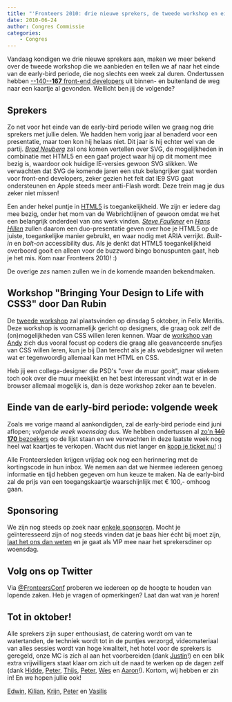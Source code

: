 ```yaml
---
title: "'Fronteers 2010: drie nieuwe sprekers, de tweede workshop en einde early-bird'"
date: 2010-06-24
author: Congres Commissie
categories:
    - Congres
---
```


Vandaag kondigen we drie nieuwe sprekers aan, maken we meer bekend over de tweede workshop die we aanbieden en tellen we af naar het einde van de early-bird periode, die nog slechts een week zal duren. Ondertussen hebben [--140--**167** front-end developers](/congres/2010/attendees) uit binnen- en buitenland de weg naar een kaartje al gevonden. Wellicht ben jij de volgende?

## Sprekers

Zo net voor het einde van de early-bird periode willen we graag nog drie sprekers met jullie delen. We hadden hem vorig jaar al benaderd voor een presentatie, maar toen kon hij helaas niet. Dit jaar is hij echter wel van de partij. _[Brad Neuberg](/congres/2010/speakers#brad-neuberg)_ zal ons komen vertellen over SVG, de mogelijkheden in combinatie met HTML5 en een gaaf project waar hij op dit moment mee bezig is, waardoor ook huidige IE-versies gewoon SVG slikken. We verwachten dat SVG de komende jaren een stuk belangrijker gaat worden voor front-end developers, zeker gezien het feit dat IE9 SVG gaat ondersteunen en Apple steeds meer anti-Flash wordt. Deze trein mag je dus zeker niet missen!

Een ander hekel puntje in [HTML5](http://www.whatwg.org/specs/web-apps/current-work/multipage/) is toegankelijkheid. We zijn er iedere dag mee bezig, onder het mom van de Webrichtlijnen of gewoon omdat we het een belangrijk onderdeel van ons werk vinden. _[Steve Faulkner](/congres/2010/speakers#steve-faulkner)_ en _[Hans Hillen](/congres/2010/speakers#hans-hillen)_ zullen daarom een duo-presentatie geven over hoe je HTML5 op de juiste, toegankelijke manier gebruikt, en waar nodig met ARIA verrijkt. _Built-in_ en _bolt-on_ accessibility dus. Als je denkt dat HTML5 toegankelijkheid overboord gooit en alleen voor de buzzword bingo bonuspunten gaat, heb je het mis. Kom naar Fronteers 2010! :)

De overige _zes_ namen zullen we in de komende maanden bekendmaken.

## Workshop "Bringing Your Design to Life with CSS3" door Dan Rubin

De [tweede workshop](/congres/2010/workshops/css3-dan-rubin) zal plaatsvinden op dinsdag 5 oktober, in Felix Meritis. Deze workshop is voornamelijk gericht op designers, die graag ook zelf de (on)mogelijkheden van CSS willen leren kennen. Waar de [workshop van Andy](/congres/2010/workshops/advanced-css-andy-clarke) zich dus vooral focust op coders die graag alle geavanceerde snufjes van CSS willen leren, kun je bij Dan terecht als je als webdesigner wil weten wat er tegenwoordig allemaal kan met HTML en CSS.

Heb jij een collega-designer die PSD's "over de muur gooit", maar stiekem toch ook over die muur meekijkt en het best interessant vindt wat er in de browser allemaal mogelijk is, dan is deze workshop zeker aan te bevelen.

## Einde van de early-bird periode: volgende week

Zoals we vorige maand al aankondigden, zal de early-bird periode eind juni aflopen; _volgende week woensdag_ dus. We hebben ondertussen al [zo'n <strike>140</strike> **170** bezoekers](/congres/2010/attendees) op de lijst staan en we verwachten in deze laatste week nog heel wat kaartjes te verkopen. Wacht dus niet langer en [koop je ticket nu!](/congres/2010/tickets) :)

Alle Fronteersleden krijgen vrijdag ook nog een herinnering met de kortingscode in hun inbox. We nemen aan dat we hiermee iedereen genoeg informatie en tijd hebben gegeven om hun keuze te maken. Na de early-bird zal de prijs van een toegangskaartje waarschijnlijk met € 100,- omhoog gaan.

## Sponsoring

We zijn nog steeds op zoek naar [enkele sponsoren](/congres/2010/sponsorships). Mocht je geïnteresseerd zijn of nog steeds vinden dat je baas hier écht bij moet zijn, [laat het ons dan weten](/congres/2010/contact) en je gaat als VIP mee naar het sprekersdiner op woensdag.

## Volg ons op Twitter

Via [@FronteersConf](https://twitter.com/FronteersConf) proberen we iedereen op de hoogte te houden van lopende zaken. Heb je vragen of opmerkingen? Laat dan wat van je horen!

## Tot in oktober!

Alle sprekers zijn super enthousiast, de catering wordt om van te watertanden, de techniek wordt tot in de puntjes verzorgd, videomateriaal van alles sessies wordt van hoge kwaliteit, het hotel voor de sprekers is geregeld, onze MC is zich al aan het voorbereiden (dank [Justin](https://twitter.com/juice10)!) en een blik extra vrijwilligers staat klaar om zich uit de naad te werken op de dagen zelf (dank [Hidde](https://twitter.com/hdv), [Peter](https://twitter.com/beverloo), [Thijs](https://twitter.com/ysbreker), [Peter](https://twitter.com/kuvos), [Wes](https://twitter.com/wesoudshoorn) en [Aaron](https://twitter.com/aaronpeters)!). Kortom, wij hebben er zin in! En we hopen jullie ook!

[Edwin](https://twitter.com/edwinm), [Kilian](https://twitter.com/kilianvalkhof), [Krijn](https://twitter.com/krijnhoetmer), [Peter](https://twitter.com/pesla) en [Vasilis](https://twitter.com/vasilis)
